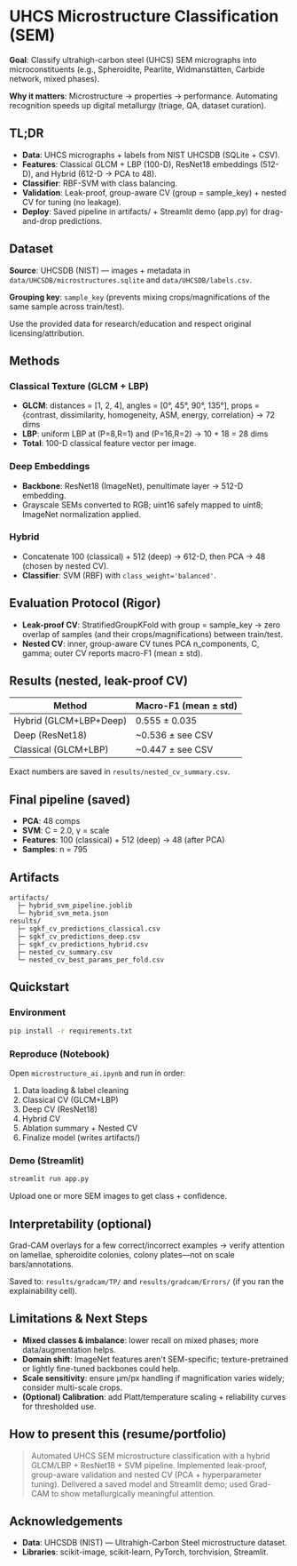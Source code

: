 # UHCS Microstructure Classification (SEM)

**Goal**: Classify ultrahigh-carbon steel (UHCS) SEM micrographs into microconstituents (e.g., Spheroidite, Pearlite, Widmanstätten, Carbide network, mixed phases).

**Why it matters**: Microstructure → properties → performance. Automating recognition speeds up digital metallurgy (triage, QA, dataset curation).

## TL;DR

- **Data**: UHCS micrographs + labels from NIST UHCSDB (SQLite + CSV).
- **Features**: Classical GLCM + LBP (100-D), ResNet18 embeddings (512-D), and Hybrid (612-D → PCA to 48).
- **Classifier**: RBF-SVM with class balancing.
- **Validation**: Leak-proof, group-aware CV (group = sample_key) + nested CV for tuning (no leakage).
- **Deploy**: Saved pipeline in artifacts/ + Streamlit demo (app.py) for drag-and-drop predictions.

## Dataset

**Source**: UHCSDB (NIST) — images + metadata in `data/UHCSDB/microstructures.sqlite` and `data/UHCSDB/labels.csv`.

**Grouping key**: `sample_key` (prevents mixing crops/magnifications of the same sample across train/test).

Use the provided data for research/education and respect original licensing/attribution.

## Methods

### Classical Texture (GLCM + LBP)

- **GLCM**: distances = [1, 2, 4], angles = [0°, 45°, 90°, 135°], props = {contrast, dissimilarity, homogeneity, ASM, energy, correlation} → 72 dims
- **LBP**: uniform LBP at (P=8,R=1) and (P=16,R=2) → 10 + 18 = 28 dims
- **Total**: 100-D classical feature vector per image.

### Deep Embeddings

- **Backbone**: ResNet18 (ImageNet), penultimate layer → 512-D embedding.
- Grayscale SEMs converted to RGB; uint16 safely mapped to uint8; ImageNet normalization applied.

### Hybrid

- Concatenate 100 (classical) + 512 (deep) → 612-D, then PCA → 48 (chosen by nested CV).
- **Classifier**: SVM (RBF) with `class_weight='balanced'`.

## Evaluation Protocol (Rigor)

- **Leak-proof CV**: StratifiedGroupKFold with group = sample_key → zero overlap of samples (and their crops/magnifications) between train/test.
- **Nested CV**: inner, group-aware CV tunes PCA n_components, C, gamma; outer CV reports macro-F1 (mean ± std).

## Results (nested, leak-proof CV)

| Method | Macro-F1 (mean ± std) |
|--------|----------------------|
| Hybrid (GLCM+LBP+Deep) | 0.555 ± 0.035 |
| Deep (ResNet18) | ~0.536 ± see CSV |
| Classical (GLCM+LBP) | ~0.447 ± see CSV |

Exact numbers are saved in `results/nested_cv_summary.csv`.

## Final pipeline (saved)

- **PCA**: 48 comps
- **SVM**: C = 2.0, γ = scale
- **Features**: 100 (classical) + 512 (deep) → 48 (after PCA)
- **Samples**: n = 795

## Artifacts

```
artifacts/
  ├─ hybrid_svm_pipeline.joblib
  └─ hybrid_svm_meta.json
results/
  ├─ sgkf_cv_predictions_classical.csv
  ├─ sgkf_cv_predictions_deep.csv
  ├─ sgkf_cv_predictions_hybrid.csv
  ├─ nested_cv_summary.csv
  └─ nested_cv_best_params_per_fold.csv
```

## Quickstart

### Environment
```bash
pip install -r requirements.txt
```

### Reproduce (Notebook)

Open `microstructure_ai.ipynb` and run in order:

1. Data loading & label cleaning
2. Classical CV (GLCM+LBP)
3. Deep CV (ResNet18)
4. Hybrid CV
5. Ablation summary + Nested CV
6. Finalize model (writes artifacts/)

### Demo (Streamlit)
```bash
streamlit run app.py
```

Upload one or more SEM images to get class + confidence.

## Interpretability (optional)

Grad-CAM overlays for a few correct/incorrect examples
→ verify attention on lamellae, spheroidite colonies, colony plates—not on scale bars/annotations.

Saved to: `results/gradcam/TP/` and `results/gradcam/Errors/` (if you ran the explainability cell).

## Limitations & Next Steps

- **Mixed classes & imbalance**: lower recall on mixed phases; more data/augmentation helps.
- **Domain shift**: ImageNet features aren't SEM-specific; texture-pretrained or lightly fine-tuned backbones could help.
- **Scale sensitivity**: ensure µm/px handling if magnification varies widely; consider multi-scale crops.
- **(Optional) Calibration**: add Platt/temperature scaling + reliability curves for thresholded use.

## How to present this (resume/portfolio)

> Automated UHCS SEM microstructure classification with a hybrid GLCM/LBP + ResNet18 + SVM pipeline. Implemented leak-proof, group-aware validation and nested CV (PCA + hyperparameter tuning). Delivered a saved model and Streamlit demo; used Grad-CAM to show metallurgically meaningful attention.

## Acknowledgements

- **Data**: UHCSDB (NIST) — Ultrahigh-Carbon Steel microstructure dataset.
- **Libraries**: scikit-image, scikit-learn, PyTorch, torchvision, Streamlit.

